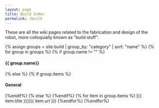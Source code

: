 ```yaml
---
layout: page
title: Build Index
permalink: /build
---
```


These are all the wiki pages related to the fabrication and design of the robot, more colloquially known as "build stuff".

{% assign groups = site.build | group_by: "category" | sort: "name" %}
{% for group in groups %}
{% if group.name != "" %}
#### {{ group.name}}
{% else %}
{% if group.items %}
#### General
{%endif%}
{% else %}
{%endif%}
{% for item in group.items %}
[{{ item.title }}]({{ item.url }})
{%endfor%}
{%endfor%}
